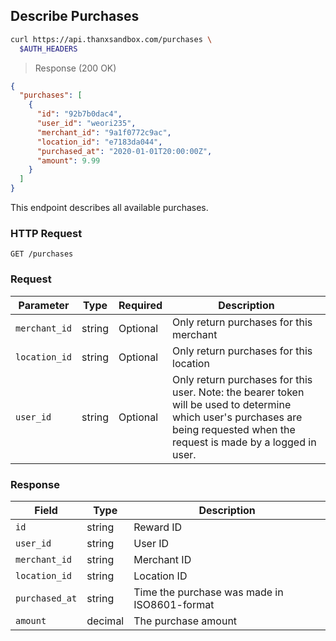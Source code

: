 ## Describe Purchases

```bash
curl https://api.thanxsandbox.com/purchases \
  $AUTH_HEADERS
```

> Response (200 OK)

```json
{
  "purchases": [
    {
      "id": "92b7b0dac4",
      "user_id": "weori235",
      "merchant_id": "9a1f0772c9ac",
      "location_id": "e7183da044",
      "purchased_at": "2020-01-01T20:00:00Z",
      "amount": 9.99
    }
  ]
}
```

This endpoint describes all available purchases.

### HTTP Request

`GET /purchases`

### Request

Parameter | Type | Required | Description
--------- | ---- | -------- | -----------
`merchant_id` | string | Optional | Only return purchases for this merchant
`location_id` | string | Optional | Only return purchases for this location
`user_id` | string | Optional | Only return purchases for this user. Note: the bearer token will be used to determine which user's purchases are being requested when the request is made by a logged in user.


### Response

Field | Type | Description
----- | ---- | -----------
`id` | string | Reward ID
`user_id` | string | User ID
`merchant_id` | string | Merchant ID
`location_id` | string | Location ID
`purchased_at` | string | Time the purchase was made in ISO8601-format
`amount` | decimal | The purchase amount
